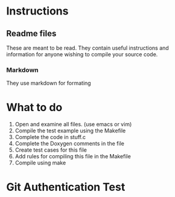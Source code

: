 # Instructions

## Readme files

These are meant to be read. They contain useful instructions and information for anyone wishing to compile your source code.

### Markdown

They use markdown for formating

# What to do

1. Open and examine all files. (use emacs or vim)
2. Compile the test example using the Makefile
3. Complete the code in stuff.c
4. Complete the Doxygen comments in the file
5. Create test cases for this file
6. Add rules for compiling this file in the Makefile 
7. Compile using make

# Git Authentication Test